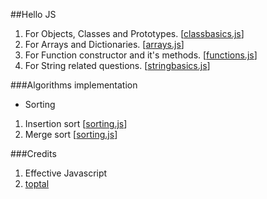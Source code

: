 ##Hello JS  

1. For Objects, Classes and Prototypes. [[classbasics.js](js/classbasics.js)]
2. For Arrays and Dictionaries. [[arrays.js](js/arrays.js)]
3. For Function constructor and it's methods. [[functions.js](js/functions.js)]
4. For String related questions. [[stringbasics.js](js/stringbasics.js)]

###Algorithms implementation

- Sorting
 1. Insertion sort [[sorting.js](https://github.com/rohitkandhal/HelloJs/blob/master/js/algo/sorting.js#L7)]
 2. Merge sort [[sorting.js](https://github.com/rohitkandhal/HelloJs/blob/master/js/algo/sorting.js#L26)]


###Credits
1. Effective Javascript
2. [toptal](www.toptal.com)
